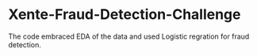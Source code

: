 # Xente-Fraud-Detection-Challenge
The code embraced EDA of the data and used Logistic regration for fraud detection. 

